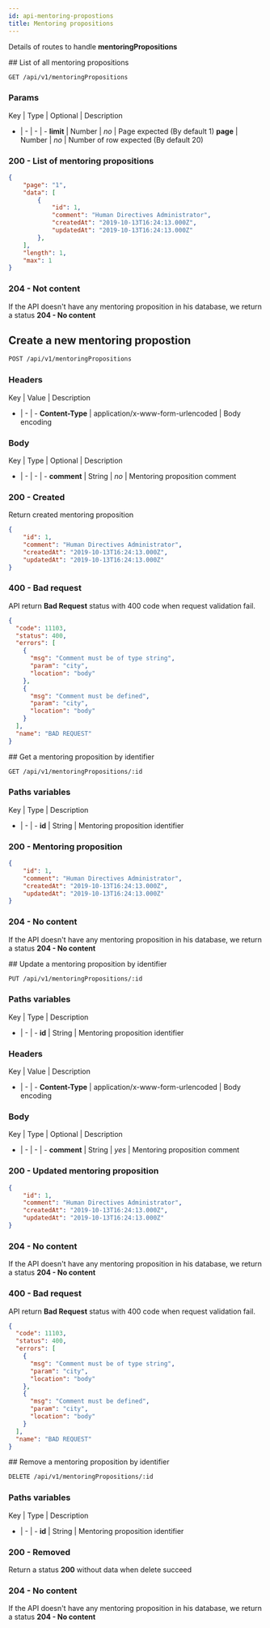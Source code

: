 ```yaml
---
id: api-mentoring-propostions
title: Mentoring propositions
---
```


Details of routes to handle **mentoringPropositions**

## List of all mentoring propositions

``` sh
GET /api/v1/mentoringPropositions
```

### Params

Key | Type | Optional | Description
- | - | - | -
**limit** | Number | *no* | Page expected (By default 1)
**page** | Number | *no* | Number of row expected (By default 20)

### 200 - List of mentoring propositions

``` json
{
    "page": "1",
    "data": [
        {
            "id": 1,
            "comment": "Human Directives Administrator",
            "createdAt": "2019-10-13T16:24:13.000Z",
            "updatedAt": "2019-10-13T16:24:13.000Z"
        },
    ],
    "length": 1,
    "max": 1
}
```

### 204 - Not content

If the API doesn't have any mentoring proposition in his database, we return a status **204 - No content**

## Create a new mentoring propostion

``` sh
POST /api/v1/mentoringPropositions
```

### Headers

Key | Value | Description
- | - | -
**Content-Type** | application/x-www-form-urlencoded | Body encoding

### Body

Key | Type | Optional | Description
- | - | - | -
**comment** | String | *no* | Mentoring proposition comment

### 200 - Created

Return created mentoring proposition

``` json
{
    "id": 1,
    "comment": "Human Directives Administrator",
    "createdAt": "2019-10-13T16:24:13.000Z",
    "updatedAt": "2019-10-13T16:24:13.000Z"
}
```

### 400 - Bad request

API return **Bad Request** status with 400 code when request validation fail.

``` json
{
  "code": 11103,
  "status": 400,
  "errors": [
    {
      "msg": "Comment must be of type string",
      "param": "city",
      "location": "body"
    },
    {
      "msg": "Comment must be defined",
      "param": "city",
      "location": "body"
    }
  ],
  "name": "BAD REQUEST"
}
```

## Get a mentoring proposition by identifier

``` sh
GET /api/v1/mentoringPropositions/:id
```

### Paths variables

Key | Type | Description
- | - | -
**id** | String | Mentoring proposition identifier

### 200 - Mentoring proposition

``` json
{
    "id": 1,
    "comment": "Human Directives Administrator",
    "createdAt": "2019-10-13T16:24:13.000Z",
    "updatedAt": "2019-10-13T16:24:13.000Z"
}
```

### 204 - No content

If the API doesn't have any mentoring proposition in his database, we return a status **204 - No content**

## Update a mentoring proposition by identifier

``` sh
PUT /api/v1/mentoringPropositions/:id
```

### Paths variables

Key | Type | Description
- | - | -
**id** | String | Mentoring proposition identifier

### Headers

Key | Value | Description
- | - | -
**Content-Type** | application/x-www-form-urlencoded | Body encoding

### Body

Key | Type | Optional | Description
- | - | - | -
**comment** | String | *yes* | Mentoring proposition comment

### 200 - Updated mentoring proposition

``` json
{
    "id": 1,
    "comment": "Human Directives Administrator",
    "createdAt": "2019-10-13T16:24:13.000Z",
    "updatedAt": "2019-10-13T16:24:13.000Z"
}
```

### 204 - No content

If the API doesn't have any mentoring proposition in his database, we return a status **204 - No content**

### 400 - Bad request

API return **Bad Request** status with 400 code when request validation fail.

``` json
{
  "code": 11103,
  "status": 400,
  "errors": [
    {
      "msg": "Comment must be of type string",
      "param": "city",
      "location": "body"
    },
    {
      "msg": "Comment must be defined",
      "param": "city",
      "location": "body"
    }
  ],
  "name": "BAD REQUEST"
}
```

## Remove a mentoring proposition by identifier

``` sh
DELETE /api/v1/mentoringPropositions/:id
```

### Paths variables

Key | Type | Description
- | - | -
**id** | String | Mentoring proposition identifier

### 200 - Removed

Return a status **200** without data when delete succeed

### 204 - No content

If the API doesn't have any mentoring proposition in his database, we return a status **204 - No content**
